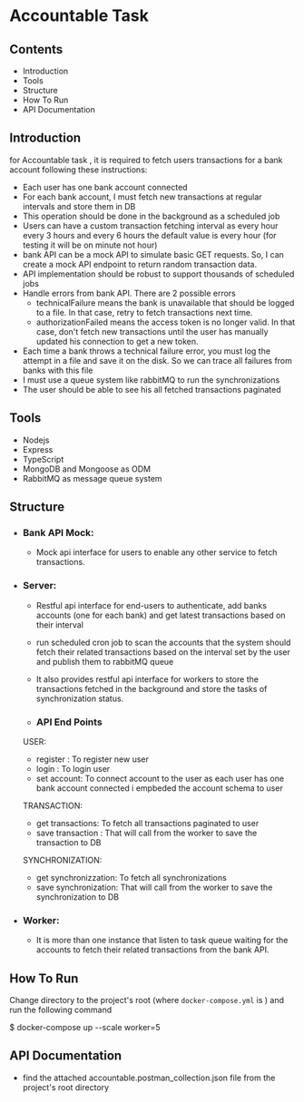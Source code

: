 <h1> Accountable Task </h1>

## Contents

- Introduction
- Tools
- Structure
- How To Run
- API Documentation

## Introduction

for Accountable task , it is required to fetch users transactions for a bank account following these instructions:

- Each user has one bank account connected
- For each bank account, I must fetch new transactions at regular intervals and store them in DB
- This operation should be done in the background as a scheduled job
- Users can have a custom transaction fetching interval as every hour every 3 hours and every 6 hours the default value is every hour (for testing it will be on minute not hour)
- bank API can be a mock API to simulate basic GET requests. So, I can create a mock API endpoint to return random transaction data.
- API implementation should be robust to support thousands of scheduled jobs
- Handle errors from bank API. There are 2 possible errors
  - technicalFailure means the bank is unavailable that should be logged to a file. In that case, retry to fetch transactions next time.
  - authorizationFailed means the access token is no longer valid. In that case, don't fetch new transactions until the user has manually updated his connection to get a new token.
- Each time a bank throws a technical failure error, you must log the attempt in a file and save it on the disk. So we can trace all failures from banks with this file
- I must use a queue system like rabbitMQ to run the synchronizations
- The user should be able to see his all fetched transactions paginated

## Tools

- Nodejs
- Express
- TypeScript
- MongoDB and Mongoose as ODM
- RabbitMQ as message queue system

## Structure

- ### Bank API Mock:

  - Mock api interface for users to enable any other service to fetch transactions.

- ### Server:

  - Restful api interface for end-users to authenticate, add banks accounts (one for each bank) and get latest transactions based on their interval

  - run scheduled cron job to scan the accounts that the system should fetch their related transactions based on the interval set by the user and publish them to rabbitMQ queue

  - It also provides restful api interface for workers to store the transactions fetched in the background and store the tasks of synchronization status.

  - ### API End Points

  USER:

  - register : To register new user
  - login : To login user
  - set account: To connect account to the user as each user has one bank account connected i empbeded the account schema to user

  TRANSACTION:

  - get transactions: To fetch all transactions paginated to user
  - save transaction : That will call from the worker to save the transaction to DB

  SYNCHRONIZATION:

  - get synchronizzation: To fetch all synchronizations
  - save synchronization: That will call from the worker to save the synchronization to DB

- ### Worker:

  - It is more than one instance that listen to task queue waiting for the accounts to fetch their related transactions from the bank API.

## How To Run

Change directory to the project's root (where `docker-compose.yml` is ) and run the following command

$ docker-compose up --scale worker=5

## API Documentation

- find the attached accountable.postman_collection.json file from the project's root directory

